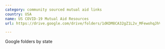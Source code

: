 ```yaml
---
category: community sourced mutual aid links
country: USA
name: US COVID-19 Mutual Aid Resources
url: https://drive.google.com/drive/folders/1dKDM8CA32gZ1L2v_MFewohqJhVnCsi71?usp=sharing

---
```


Google folders by state